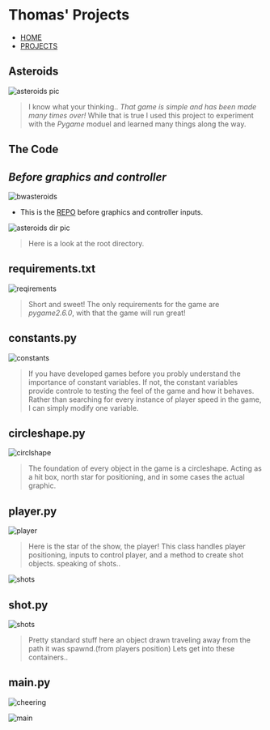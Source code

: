 # Thomas' Projects

- [HOME](index.html)
- [PROJECTS](index2.html)

## Asteroids

![asteroids pic](static/images/asteroids/asteroids_gif.gif)

> I know what your thinking.. _That game is simple and has been made many times over!_ While that is true I used this project to experiment with the _Pygame_ moduel and learned many things along the way.

## The Code

## _Before graphics and controller_

![bwasteroids](static/images/asteroids/bwasteroids_gif.gif)

- This is the [REPO](https://github.com/BruzaTom/asteroids-) before graphics and controller inputs.

![asteroids dir pic](static/images/asteroids/asteroids_dir.png)

> Here is a look at the root directory.

## requirements.txt

![reqirements](static/images/asteroids/requirements.png)

> Short and sweet! The only requirements for the game are _pygame2.6.0_, with that the game will run great!

## constants.py

![constants](static/images/asteroids/constants.png)

> If you have developed games before you probly understand the importance of constant variables. If not, the constant variables provide controle to testing the feel of the game and how it behaves. Rather than searching for every instance of player speed in the game, I can simply modify one variable.

## circleshape.py

![circlshape](static/images/asteroids/circleshape2.png)

> The foundation of every object in the game is a circleshape. Acting as a hit box, north star for positioning, and in some cases the actual graphic.

## player.py

![player](static/images/asteroids/player2.png)

> Here is the star of the show, the player! This class handles player positioning, inputs to control player, and a method to create shot objects. speaking of shots..

![shots](static/images/asteroids/shots_gif.gif)

## shot.py

![shots](static/images/asteroids/shot2.png)

> Pretty standard stuff here an object drawn traveling away from the path it was spawnd.(from players position) Lets get into these containers..

## main.py

![cheering](static/images/asteroids/cheering.gif)

![main](static/images/asteroids/main.png)